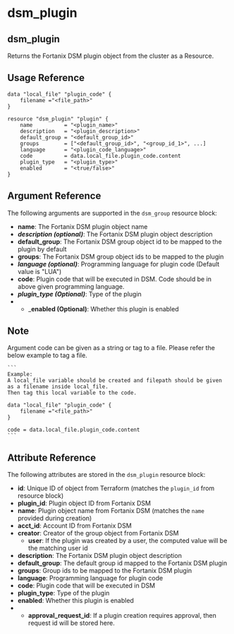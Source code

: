 # dsm\_plugin

## dsm\_plugin

Returns the Fortanix DSM plugin object from the cluster as a Resource.

## Usage Reference

```
data "local_file" "plugin_code" {
    filename ="<file_path>"
}

resource "dsm_plugin" "plugin" {
	name          = "<plugin_name>"
	description   = "<plugin_description>"
	default_group = "<default_group_id>"
	groups        = ["<default_group_id>", "<group_id_1>", ...]
	language      = "<plugin_code_language>"
    code          = data.local_file.plugin_code.content
    plugin_type   = "<plugin_type>"
    enabled       = "<true/false>"
}
```

## Argument Reference

The following arguments are supported in the `dsm_group` resource block:

* **name**: The Fortanix DSM plugin object name
* _**description (optional)**_: The Fortanix DSM plugin object description
* **default_group**: The Fortanix DSM group object id to be mapped to the plugin by default
* **groups**: The Fortanix DSM group object ids to be mapped to the plugin
* _**language (optional)**_: Programming language for plugin code (Default value is  "LUA")
* **code**: Plugin code that will be executed in DSM. Code should be in above given programming language.
* _**plugin_type (Optional)**_: Type of the plugin
* * _**enabled (Optional)**: Whether this plugin is enabled

## Note
Argument code can be given as a string or tag to a file. Please refer the below example to tag a file.

    ```
    Example:
    A local_file variable should be created and filepath should be given as a filename inside local_file.
    Then tag this local variable to the code. 

    data "local_file" "plugin_code" {
        filename ="<file_path>"
    }

    code = data.local_file.plugin_code.content
    ```


## Attribute Reference

The following attributes are stored in the `dsm_plugin` resource block:

* **id**: Unique ID of object from Terraform (matches the `plugin_id` from resource block)
* **plugin\_id**: Plugin object ID from Fortanix DSM
* **name**: Plugin object name from Fortanix DSM (matches the `name` provided during creation)
* **acct\_id**: Account ID from Fortanix DSM
* **creator**: Creator of the group object from Fortanix DSM
    * **user**: If the plugin was created by a user, the computed value will be the matching user id
* **description**: The Fortanix DSM plugin object description
* **default_group**: The default group id mapped to the Fortanix DSM plugin
* **groups**: Group ids to be mapped to the Fortanix DSM plugin
* **language**: Programming language for plugin code
* **code**: Plugin code that will be executed in DSM
* **plugin_type**: Type of the plugin
* **enabled**: Whether this plugin is enabled
* * **approval\_request\_id**: If a plugin creation requires approval, then request id will be stored here.